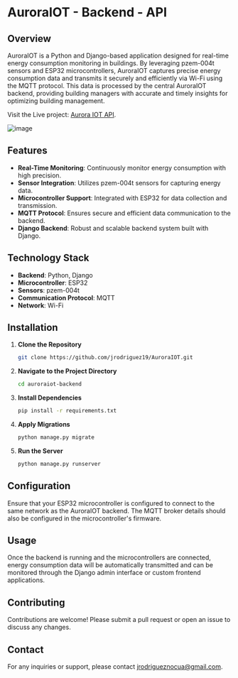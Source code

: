 # AuroraIOT - Backend - API

## Overview

AuroraIOT is a Python and Django-based application designed for real-time energy consumption monitoring in buildings. By leveraging pzem-004t sensors and ESP32 microcontrollers, AuroraIOT captures precise energy consumption data and transmits it securely and efficiently via Wi-Fi using the MQTT protocol. This data is processed by the central AuroraIOT backend, providing building managers with accurate and timely insights for optimizing building management.

Visit the Live project: [Aurora IOT API](https://auroraiot.georgedeveloper.com/api/sensors/1/data).

![image](https://github.com/user-attachments/assets/7edb3edf-1566-4256-ac5b-6c0dbe2b16c5)


## Features

- **Real-Time Monitoring**: Continuously monitor energy consumption with high precision.
- **Sensor Integration**: Utilizes pzem-004t sensors for capturing energy data.
- **Microcontroller Support**: Integrated with ESP32 for data collection and transmission.
- **MQTT Protocol**: Ensures secure and efficient data communication to the backend.
- **Django Backend**: Robust and scalable backend system built with Django.

## Technology Stack

- **Backend**: Python, Django
- **Microcontroller**: ESP32
- **Sensors**: pzem-004t
- **Communication Protocol**: MQTT
- **Network**: Wi-Fi

## Installation

1. **Clone the Repository**

   ```bash
   git clone https://github.com/jrodriguez19/AuroraIOT.git
   ```

2. **Navigate to the Project Directory**

   ```bash
   cd auroraiot-backend
   ```

3. **Install Dependencies**

   ```bash
   pip install -r requirements.txt
   ```

4. **Apply Migrations**

   ```bash
   python manage.py migrate
   ```

5. **Run the Server**

   ```bash
   python manage.py runserver
   ```

## Configuration

Ensure that your ESP32 microcontroller is configured to connect to the same network as the AuroraIOT backend. The MQTT broker details should also be configured in the microcontroller's firmware.

## Usage

Once the backend is running and the microcontrollers are connected, energy consumption data will be automatically transmitted and can be monitored through the Django admin interface or custom frontend applications.

## Contributing

Contributions are welcome! Please submit a pull request or open an issue to discuss any changes.

## Contact

For any inquiries or support, please contact [jrodrigueznocua@gmail.com](mailto:your-email@example.com).
